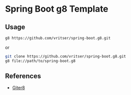 # Spring Boot g8 Template

## Usage

```bash
g8 https://github.com/vritser/spring-boot.g8.git
```

or

``` bash
git clone https://github.com/vritser/spring-boot.g8.git
g8 file://path/to/spring-boot.g8
```

## References
- [Giter8](http://www.foundweekends.org/giter8/index.html)
